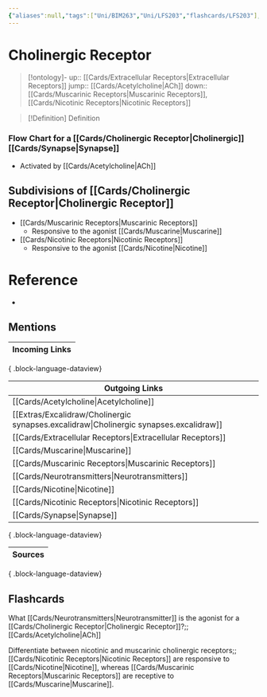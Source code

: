 ```yaml
---
{"aliases":null,"tags":["Uni/BIM263","Uni/LFS203","flashcards/LFS203"],"dg-publish":true,"permalink":"/cards/cholinergic-receptor/","dgPassFrontmatter":true}
---
```


# Cholinergic Receptor

> [!ontology]-
> up:: [[Cards/Extracellular Receptors\|Extracellular Receptors]]
> jump:: [[Cards/Acetylcholine\|ACh]]
> down:: [[Cards/Muscarinic Receptors\|Muscarinic Receptors]], [[Cards/Nicotinic Receptors\|Nicotinic Receptors]]

> [!Definition] Definition

### Flow Chart for a [[Cards/Cholinergic Receptor\|Cholinergic]] [[Cards/Synapse\|Synapse]]

<style> .container {font-family: sans-serif; text-align: center;} .button-wrapper button {z-index: 1;height: 40px; width: 100px; margin: 10px;padding: 5px;} .excalidraw .App-menu_top .buttonList { display: flex;} .excalidraw-wrapper { height: 800px; margin: 50px; position: relative;} :root[dir="ltr"] .excalidraw .layer-ui__wrapper .zen-mode-transition.App-menu_bottom--transition-left {transform: none;} </style><script src="https://cdn.jsdelivr.net/npm/react@17/umd/react.production.min.js"></script><script src="https://cdn.jsdelivr.net/npm/react-dom@17/umd/react-dom.production.min.js"></script><script type="text/javascript" src="https://cdn.jsdelivr.net/npm/@excalidraw/excalidraw@0/dist/excalidraw.production.min.js"></script><div id="Cholinergic_synapsesexcalidraw.md1"></div><script>(function(){const InitialData={"type":"excalidraw","version":2,"source":"https://github.com/zsviczian/obsidian-excalidraw-plugin/releases/tag/2.8.3","elements":[{"id":"qyJOlGTa","type":"rectangle","x":961.4379975761549,"y":-107.54072950688564,"width":204.95985412597656,"height":45,"angle":0,"strokeColor":"#1e1e1e","backgroundColor":"#a5d8ff","fillStyle":"hachure","strokeWidth":1,"strokeStyle":"solid","roughness":1,"opacity":100,"roundness":{"type":3},"seed":42784,"version":115,"versionNonce":96699050,"updated":1741414732775,"isDeleted":false,"groupIds":["8oiW10Fb"],"boundElements":[],"link":null,"locked":false,"index":"a0","frameId":null},{"id":"N3b65zpS","type":"rectangle","x":558.6912024264361,"y":-109.0212140202429,"width":293.5798034667969,"height":45,"angle":0,"strokeColor":"#1e1e1e","backgroundColor":"#a5d8ff","fillStyle":"hachure","strokeWidth":1,"strokeStyle":"solid","roughness":1,"opacity":100,"roundness":{"type":3},"seed":42091,"version":4,"versionNonce":1277875446,"updated":1741414732775,"isDeleted":false,"groupIds":["62eFVyIt"],"boundElements":[],"link":null,"locked":false,"index":"a1","frameId":null},{"id":"FqLQekZK","type":"rectangle","x":334.7799902173854,"y":-109.51949476162628,"width":141.71990966796875,"height":45,"angle":0,"strokeColor":"#1e1e1e","backgroundColor":"#a5d8ff","fillStyle":"hachure","strokeWidth":1,"strokeStyle":"solid","roughness":1,"opacity":100,"roundness":{"type":3},"seed":3670,"version":21,"versionNonce":5348714,"updated":1741414732775,"isDeleted":false,"groupIds":["M08DSaye"],"boundElements":[],"link":null,"locked":false,"index":"a2","frameId":null},{"id":"36F4RomS","type":"rectangle","x":84.33838004749708,"y":-108.76466766181494,"width":169.9598846435547,"height":45,"angle":0,"strokeColor":"#1e1e1e","backgroundColor":"#a5d8ff","fillStyle":"hachure","strokeWidth":1,"strokeStyle":"solid","roughness":1,"opacity":100,"roundness":{"type":3},"seed":88667,"version":83,"versionNonce":489735734,"updated":1741414732775,"isDeleted":false,"groupIds":["BX3gaqLY"],"boundElements":[],"link":null,"locked":false,"index":"a3","frameId":null},{"id":"Jif6vJlh","type":"rectangle","x":-209.99204525825024,"y":-102.27121863381583,"width":193.01986694335938,"height":45,"angle":0,"strokeColor":"#1e1e1e","backgroundColor":"#a5d8ff","fillStyle":"hachure","strokeWidth":1,"strokeStyle":"solid","roughness":1,"opacity":100,"roundness":{"type":3},"seed":40018,"version":59,"versionNonce":533618730,"updated":1741414732775,"isDeleted":false,"groupIds":["uEgppAsa"],"boundElements":[],"link":null,"locked":false,"index":"a4","frameId":null},{"id":"OPHH1DYB","type":"text","x":-199.99204525825024,"y":-92.27121863381583,"width":173.01986694335938,"height":25,"angle":0,"strokeColor":"#1e1e1e","backgroundColor":"#a5d8ff","fillStyle":"hachure","strokeWidth":1,"strokeStyle":"solid","roughness":1,"opacity":100,"groupIds":["uEgppAsa"],"frameId":null,"roundness":{"type":2},"seed":4327872,"version":95,"versionNonce":1390841718,"isDeleted":false,"boundElements":[{"id":"9_aZShlTC0GR2wNEZ5YC4","type":"arrow"},{"id":"wVRQvBD-qw0_DagyEVHu1","type":"arrow"}],"updated":1741414732775,"link":null,"locked":false,"text":"Arrival of the AP","rawText":"Arrival of the AP","fontSize":20,"fontFamily":1,"textAlign":"left","verticalAlign":"top","baseline":18,"containerId":null,"originalText":"Arrival of the AP","lineHeight":1.25,"autoResize":true,"index":"a5"},{"id":"aaduoM4h","type":"text","x":94.33838004749708,"y":-98.76466766181494,"width":149.9598846435547,"height":25,"angle":0,"strokeColor":"#1e1e1e","backgroundColor":"#a5d8ff","fillStyle":"hachure","strokeWidth":1,"strokeStyle":"solid","roughness":1,"opacity":100,"groupIds":["BX3gaqLY"],"frameId":null,"roundness":{"type":2},"seed":800188864,"version":137,"versionNonce":539282154,"isDeleted":false,"boundElements":[{"id":"9_aZShlTC0GR2wNEZ5YC4","type":"arrow"},{"id":"LG_SZqLcuqDeWtzNzEXY3","type":"arrow"}],"updated":1741414732775,"link":null,"locked":false,"text":"Influx of Ca^2","rawText":"Influx of Ca^2","fontSize":20,"fontFamily":1,"textAlign":"left","verticalAlign":"top","baseline":18,"containerId":null,"originalText":"Influx of Ca^2","lineHeight":1.25,"autoResize":true,"index":"a6"},{"id":"9_aZShlTC0GR2wNEZ5YC4","type":"arrow","x":-15.153425593676545,"y":-84.20494241765088,"width":96.8142723118394,"height":0.8803272591662363,"angle":0,"strokeColor":"#2f9e44","backgroundColor":"#a5d8ff","fillStyle":"hachure","strokeWidth":2,"strokeStyle":"solid","roughness":1,"opacity":100,"groupIds":[],"frameId":null,"roundness":{"type":2},"seed":1753020992,"version":217,"versionNonce":2039558326,"isDeleted":false,"boundElements":[],"updated":1741414732775,"link":null,"locked":false,"points":[[0,0],[96.8142723118394,0.8803272591662363]],"lastCommittedPoint":null,"startBinding":{"elementId":"OPHH1DYB","focus":-0.4010234494174959,"gap":11.81875272121431},"endBinding":{"elementId":"aaduoM4h","focus":-0.2835060954716561,"gap":12.67753332933421},"startArrowhead":null,"endArrowhead":"arrow","index":"a7"},{"id":"RXo4FIz6","type":"text","x":344.7799902173854,"y":-99.51949476162628,"width":122.3399230837822,"height":25,"angle":0,"strokeColor":"#1e1e1e","backgroundColor":"#a5d8ff","fillStyle":"hachure","strokeWidth":1,"strokeStyle":"solid","roughness":1,"opacity":100,"groupIds":["M08DSaye"],"frameId":null,"roundness":{"type":2},"seed":1454817728,"version":71,"versionNonce":132111786,"isDeleted":false,"boundElements":[{"id":"LG_SZqLcuqDeWtzNzEXY3","type":"arrow"},{"id":"D531IznSfvyJpHRZGwIjp","type":"arrow"}],"updated":1741414732775,"link":null,"locked":false,"text":"ACh Release","rawText":"ACh Release","fontSize":20,"fontFamily":1,"textAlign":"left","verticalAlign":"top","baseline":18,"containerId":null,"originalText":"ACh Release","lineHeight":1.25,"autoResize":true,"index":"a8"},{"id":"LG_SZqLcuqDeWtzNzEXY3","type":"arrow","x":258.70064205714164,"y":-85.82524451823389,"width":74.14663461538464,"height":2.0973557692307736,"angle":0,"strokeColor":"#2f9e44","backgroundColor":"#a5d8ff","fillStyle":"hachure","strokeWidth":2,"strokeStyle":"solid","roughness":1,"opacity":100,"groupIds":[],"frameId":null,"roundness":{"type":2},"seed":1255729728,"version":116,"versionNonce":1289071094,"isDeleted":false,"boundElements":[],"updated":1741414732775,"link":null,"locked":false,"points":[[0,0],[74.14663461538464,-2.0973557692307736]],"lastCommittedPoint":null,"startBinding":{"elementId":"aaduoM4h","focus":0.2029792305848624,"gap":14.402377366089866},"endBinding":{"elementId":"RXo4FIz6","focus":0.20828730154166528,"gap":11.932713544859098},"startArrowhead":null,"endArrowhead":"arrow","index":"a9"},{"id":"g5SWEMi4","type":"text","x":568.6912024264361,"y":-99.0212140202429,"width":273.5798034667969,"height":25,"angle":0,"strokeColor":"#1e1e1e","backgroundColor":"#a5d8ff","fillStyle":"hachure","strokeWidth":1,"strokeStyle":"solid","roughness":1,"opacity":100,"groupIds":["62eFVyIt"],"frameId":null,"roundness":{"type":2},"seed":571904576,"version":61,"versionNonce":1412077674,"isDeleted":false,"boundElements":[{"id":"D531IznSfvyJpHRZGwIjp","type":"arrow"},{"id":"saXEIjI6qp-8vDuUbhhW8","type":"arrow"}],"updated":1741414732775,"link":null,"locked":false,"text":"ACh binds, Na channels open","rawText":"ACh binds, Na channels open","fontSize":20,"fontFamily":1,"textAlign":"left","verticalAlign":"top","baseline":18,"containerId":null,"originalText":"ACh binds, Na channels open","lineHeight":1.25,"autoResize":true,"index":"aA"},{"id":"D531IznSfvyJpHRZGwIjp","type":"arrow","x":479.83899674430927,"y":-84.99643107207157,"width":75.27654242079666,"height":0.8206641550457903,"angle":0,"strokeColor":"#2f9e44","backgroundColor":"#a5d8ff","fillStyle":"hachure","strokeWidth":2,"strokeStyle":"solid","roughness":1,"opacity":100,"groupIds":[],"frameId":null,"roundness":{"type":2},"seed":907325888,"version":72,"versionNonce":1270414134,"isDeleted":false,"boundElements":[],"updated":1741414732775,"link":null,"locked":false,"points":[[0,0],[75.27654242079666,-0.8206641550457903]],"lastCommittedPoint":null,"startBinding":{"elementId":"RXo4FIz6","focus":0.21513899807442316,"gap":13.339096858955145},"endBinding":{"elementId":"g5SWEMi4","focus":0.06683913331258179,"gap":13.575663261330192},"startArrowhead":null,"endArrowhead":"arrow","index":"aB"},{"id":"GO6F60t8","type":"text","x":971.4379975761549,"y":-97.54072950688564,"width":184.95985412597656,"height":25,"angle":0,"strokeColor":"#1e1e1e","backgroundColor":"#a5d8ff","fillStyle":"hachure","strokeWidth":1,"strokeStyle":"solid","roughness":1,"opacity":100,"groupIds":["8oiW10Fb"],"frameId":null,"roundness":{"type":2},"seed":1753528768,"version":139,"versionNonce":617610026,"isDeleted":false,"boundElements":[{"id":"saXEIjI6qp-8vDuUbhhW8","type":"arrow"},{"id":"wVRQvBD-qw0_DagyEVHu1","type":"arrow"}],"updated":1741414732775,"link":null,"locked":false,"text":"ACh is broken down","rawText":"ACh is broken down","fontSize":20,"fontFamily":1,"textAlign":"left","verticalAlign":"top","baseline":18,"containerId":null,"originalText":"ACh is broken down","lineHeight":1.25,"autoResize":true,"index":"aC"},{"id":"saXEIjI6qp-8vDuUbhhW8","type":"arrow","x":855.2595802195613,"y":-83.47764843685326,"width":105.30701986741042,"height":0.41111511612032814,"angle":0,"strokeColor":"#2f9e44","backgroundColor":"#a5d8ff","fillStyle":"hachure","strokeWidth":2,"strokeStyle":"solid","roughness":1,"opacity":100,"groupIds":[],"frameId":null,"roundness":{"type":2},"seed":1166475712,"version":203,"versionNonce":1285563510,"isDeleted":false,"boundElements":[],"updated":1741414732775,"link":null,"locked":false,"points":[[0,0],[105.30701986741042,-0.41111511612032814]],"lastCommittedPoint":null,"startBinding":{"elementId":"g5SWEMi4","focus":0.2783957618440838,"gap":12.988574326328262},"endBinding":{"elementId":"GO6F60t8","focus":-0.05819792883563979,"gap":10.87139748918321},"startArrowhead":null,"endArrowhead":"arrow","index":"aD"},{"id":"wVRQvBD-qw0_DagyEVHu1","type":"arrow","x":1118.0067473100212,"y":-110.48698313191119,"width":1234.9407670849437,"height":223.15955549625284,"angle":0,"strokeColor":"#e03131","backgroundColor":"#a5d8ff","fillStyle":"hachure","strokeWidth":2,"strokeStyle":"solid","roughness":1,"opacity":100,"groupIds":[],"frameId":null,"roundness":{"type":2},"seed":1749957184,"version":730,"versionNonce":1748698602,"isDeleted":false,"boundElements":[],"updated":1741414732775,"link":null,"locked":false,"points":[[0,0],[-55.527775193050275,-82.11551165682499],[-245.41905579150625,-166.36825794344787],[-674.116062383603,-216.21466309334573],[-1053.2489400976622,-130.7297584771748],[-1195.7446904780847,-62.83559423120607],[-1234.9407670849437,6.944892402907101]],"lastCommittedPoint":null,"startBinding":{"elementId":"GO6F60t8","focus":0.7063719527277645,"gap":12.946253625025548},"endBinding":{"elementId":"OPHH1DYB","focus":-0.17966332291205075,"gap":11.270872095188253},"startArrowhead":null,"endArrowhead":"arrow","index":"aE"}],"appState":{"theme":"dark","viewBackgroundColor":"#ffffff","currentItemStrokeColor":"#2f9e44","currentItemBackgroundColor":"#a5d8ff","currentItemFillStyle":"hachure","currentItemStrokeWidth":2,"currentItemStrokeStyle":"solid","currentItemRoughness":1,"currentItemOpacity":100,"currentItemFontFamily":1,"currentItemFontSize":20,"currentItemTextAlign":"left","currentItemStartArrowhead":null,"currentItemEndArrowhead":"arrow","currentItemArrowType":"round","scrollX":246.2124208030025,"scrollY":1286.9941508097054,"zoom":{"value":1},"currentItemRoundness":"round","gridSize":20,"gridStep":5,"gridModeEnabled":false,"gridColor":{"Bold":"rgba(217, 217, 217, 0.5)","Regular":"rgba(230, 230, 230, 0.5)"},"currentStrokeOptions":null,"frameRendering":{"enabled":true,"clip":true,"name":true,"outline":true},"objectsSnapModeEnabled":false,"activeTool":{"type":"selection","customType":null,"locked":false,"lastActiveTool":null}},"files":{}};InitialData.scrollToContent=true;App=()=>{const e=React.useRef(null),t=React.useRef(null),[n,i]=React.useState({width:void 0,height:void 0});return React.useEffect(()=>{i({width:t.current.getBoundingClientRect().width,height:t.current.getBoundingClientRect().height});const e=()=>{i({width:t.current.getBoundingClientRect().width,height:t.current.getBoundingClientRect().height})};return window.addEventListener("resize",e),()=>window.removeEventListener("resize",e)},[t]),React.createElement(React.Fragment,null,React.createElement("div",{className:"excalidraw-wrapper",ref:t},React.createElement(ExcalidrawLib.Excalidraw,{ref:e,width:n.width,height:n.height,initialData:InitialData,viewModeEnabled:!0,zenModeEnabled:!0,gridModeEnabled:!1})))},excalidrawWrapper=document.getElementById("Cholinergic_synapsesexcalidraw.md1");ReactDOM.render(React.createElement(App),excalidrawWrapper);})();</script>

- Activated by [[Cards/Acetylcholine\|ACh]]

## Subdivisions of [[Cards/Cholinergic Receptor\|Cholinergic Receptor]]

- [[Cards/Muscarinic Receptors\|Muscarinic Receptors]]
	- Responsive to the agonist [[Cards/Muscarine\|Muscarine]]
- [[Cards/Nicotinic Receptors\|Nicotinic Receptors]]
	- Responsive to the agonist [[Cards/Nicotine\|Nicotine]]

# Reference

- 

## Mentions

| Incoming Links |
| -------------- |

{ .block-language-dataview}

| Outgoing Links                                                                            |
| ----------------------------------------------------------------------------------------- |
| [[Cards/Acetylcholine\|Acetylcholine]]                                                 |
| [[Extras/Excalidraw/Cholinergic synapses.excalidraw\|Cholinergic synapses.excalidraw]] |
| [[Cards/Extracellular Receptors\|Extracellular Receptors]]                             |
| [[Cards/Muscarine\|Muscarine]]                                                         |
| [[Cards/Muscarinic Receptors\|Muscarinic Receptors]]                                   |
| [[Cards/Neurotransmitters\|Neurotransmitters]]                                         |
| [[Cards/Nicotine\|Nicotine]]                                                           |
| [[Cards/Nicotinic Receptors\|Nicotinic Receptors]]                                     |
| [[Cards/Synapse\|Synapse]]                                                             |

{ .block-language-dataview}

| Sources |
| ------- |

{ .block-language-dataview}

## Flashcards

What [[Cards/Neurotransmitters\|Neurotransmitter]] is the agonist for a [[Cards/Cholinergic Receptor\|Cholinergic Receptor]]?;;[[Cards/Acetylcholine\|ACh]]
<!--SR:!2025-04-25,18,250-->

Differentiate between nicotinic and muscarinic cholinergic receptors;;[[Cards/Nicotinic Receptors\|Nicotinic Receptors]] are responsive to [[Cards/Nicotine\|Nicotine]], whereas [[Cards/Muscarinic Receptors\|Muscarinic Receptors]] are receptive to [[Cards/Muscarine\|Muscarine]].
<!--SR:!2025-05-23,31,270-->
